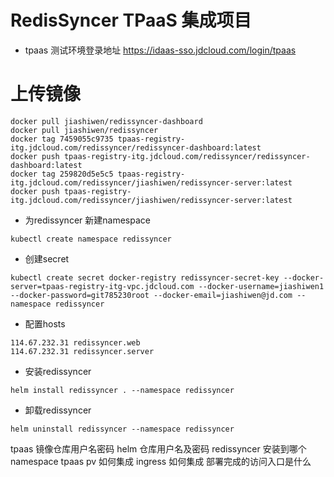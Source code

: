 # RedisSyncer TPaaS 集成项目

* tpaas 测试环境登录地址
https://idaas-sso.jdcloud.com/login/tpaas 

# 上传镜像

```
docker pull jiashiwen/redissyncer-dashboard
docker pull jiashiwen/redissyncer
docker tag 7459055c9735 tpaas-registry-itg.jdcloud.com/redissyncer/redissyncer-dashboard:latest
docker push tpaas-registry-itg.jdcloud.com/redissyncer/redissyncer-dashboard:latest
docker tag 259820d5e5c5 tpaas-registry-itg.jdcloud.com/redissyncer/jiashiwen/redissyncer-server:latest
docker push tpaas-registry-itg.jdcloud.com/redissyncer/jiashiwen/redissyncer-server:latest
```

* 为redissyncer 新建namespace

```shell
kubectl create namespace redissyncer
```

* 创建secret

```shell
kubectl create secret docker-registry redissyncer-secret-key --docker-server=tpaas-registry-itg-vpc.jdcloud.com --docker-username=jiashiwen1 --docker-password=git785230root --docker-email=jiashiwen@jd.com --namespace redissyncer
```

* 配置hosts

```
114.67.232.31 redissyncer.web
114.67.232.31 redissyncer.server
```

* 安装redissyncer

```
helm install redissyncer . --namespace redissyncer
```

* 卸载redissyncer
```
helm uninstall redissyncer --namespace redissyncer
```

tpaas 镜像仓库用户名密码
helm 仓库用户名及密码
redissyncer 安装到哪个namespace 
tpaas pv 如何集成
ingress 如何集成
部署完成的访问入口是什么